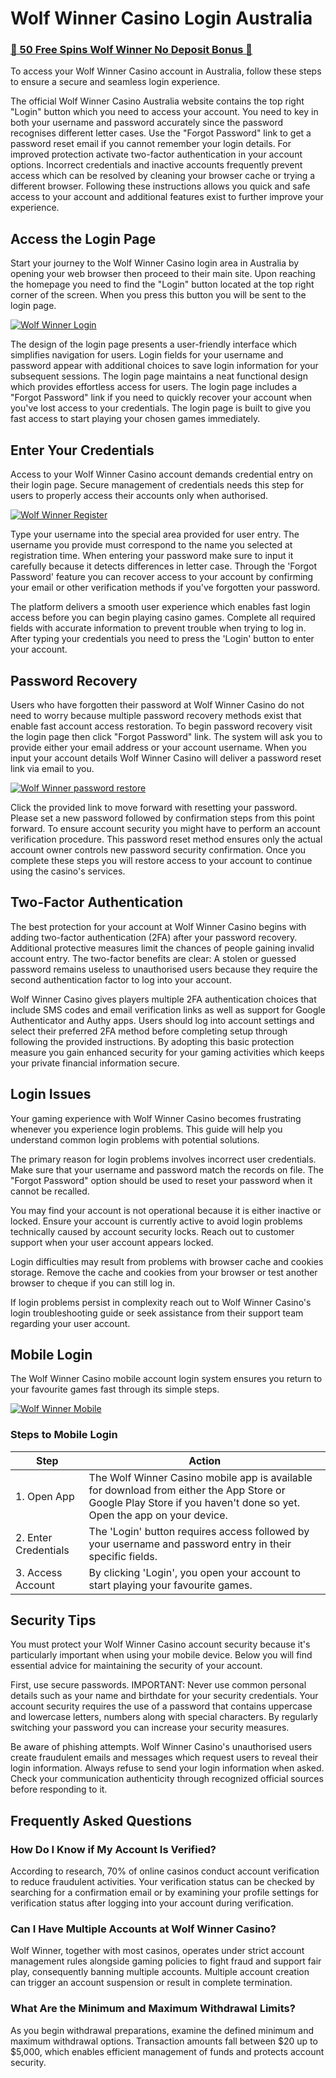 # Wolf Winner Casino Login Australia

### [🎰 50 Free Spins Wolf Winner No Deposit Bonus 💎](https://tinyurl.com/2w8thbu4)

To access your Wolf Winner Casino account in Australia, follow these steps to ensure a secure and seamless login experience.

The official Wolf Winner Casino Australia website contains the top right "Login" button which you need to access your account. You need to key in both your username and password accurately since the password recognises different letter cases. Use the "Forgot Password" link to get a password reset email if you cannot remember your login details. For improved protection activate two-factor authentication in your account options. Incorrect credentials and inactive accounts frequently prevent access which can be resolved by cleaning your browser cache or trying a different browser. Following these instructions allows you quick and safe access to your account and additional features exist to further improve your experience.


## Access the Login Page

Start your journey to the Wolf Winner Casino login area in Australia by opening your web browser then proceed to their main site. Upon reaching the homepage you need to find the "Login" button located at the top right corner of the screen. When you press this button you will be sent to the login page.

[![Wolf Winner Login](https://github.com/user-attachments/assets/9c432aa1-42b3-4902-abb8-33b4ee0088da)](https://tinyurl.com/2w8thbu4)

The design of the login page presents a user-friendly interface which simplifies navigation for users. Login fields for your username and password appear with additional choices to save login information for your subsequent sessions. The login page maintains a neat functional design which provides effortless access for users. The login page includes a "Forgot Password" link if you need to quickly recover your account when you've lost access to your credentials. The login page is built to give you fast access to start playing your chosen games immediately.

## Enter Your Credentials

Access to your Wolf Winner Casino account demands credential entry on their login page. Secure management of credentials needs this step for users to properly access their accounts only when authorised.

[![Wolf Winner Register](https://github.com/user-attachments/assets/d057be66-8aba-493d-b31d-f5302fdc315b)](https://tinyurl.com/2w8thbu4)

Type your username into the special area provided for user entry. The username you provide must correspond to the name you selected at registration time. When entering your password make sure to input it carefully because it detects differences in letter case. Through the 'Forgot Password' feature you can recover access to your account by confirming your email or other verification methods if you've forgotten your password.

The platform delivers a smooth user experience which enables fast login access before you can begin playing casino games. Complete all required fields with accurate information to prevent trouble when trying to log in. After typing your credentials you need to press the 'Login' button to enter your account.


## Password Recovery

Users who have forgotten their password at Wolf Winner Casino do not need to worry because multiple password recovery methods exist that enable fast account access restoration. To begin password recovery visit the login page then click "Forgot Password" link. The system will ask you to provide either your email address or your account username. When you input your account details Wolf Winner Casino will deliver a password reset link via email to you.

[![Wolf Winner password restore](https://github.com/user-attachments/assets/c70143d7-4da9-4b64-b578-b91fd8b76837)](https://tinyurl.com/2w8thbu4)

Click the provided link to move forward with resetting your password. Please set a new password followed by confirmation steps from this point forward. To ensure account security you might have to perform an account verification procedure. This password reset method ensures only the actual account owner controls new password security confirmation. Once you complete these steps you will restore access to your account to continue using the casino's services.

## Two-Factor Authentication

The best protection for your account at Wolf Winner Casino begins with adding two-factor authentication (2FA) after your password recovery. Additional protective measures limit the chances of people gaining invalid account entry. The two-factor benefits are clear: A stolen or guessed password remains useless to unauthorised users because they require the second authentication factor to log into your account.

Wolf Winner Casino gives players multiple 2FA authentication choices that include SMS codes and email verification links as well as support for Google Authenticator and Authy apps. Users should log into account settings and select their preferred 2FA method before completing setup through following the provided instructions. By adopting this basic protection measure you gain enhanced security for your gaming activities which keeps your private financial information secure.

## Login Issues

Your gaming experience with Wolf Winner Casino becomes frustrating whenever you experience login problems. This guide will help you understand common login problems with potential solutions.

The primary reason for login problems involves incorrect user credentials. Make sure that your username and password match the records on file. The "Forgot Password" option should be used to reset your password when it cannot be recalled.

You may find your account is not operational because it is either inactive or locked. Ensure your account is currently active to avoid login problems technically caused by account security locks. Reach out to customer support when your user account appears locked.

Login difficulties may result from problems with browser cache and cookies storage. Remove the cache and cookies from your browser or test another browser to cheque if you can still log in.

If login problems persist in complexity reach out to Wolf Winner Casino's login troubleshooting guide or seek assistance from their support team regarding your user account.

## Mobile Login

The Wolf Winner Casino mobile account login system ensures you return to your favourite games fast through its simple steps.

[![Wolf Winner Mobile](https://github.com/user-attachments/assets/3e034bba-aab2-4f8e-a73e-9f4ea18c3402)](https://tinyurl.com/2w8thbu4)

### Steps to Mobile Login

| **Step** | **Action** |
|----------|------------|
| 1. Open App | The Wolf Winner Casino mobile app is available for download from either the App Store or Google Play Store if you haven't done so yet. Open the app on your device. |
| 2. Enter Credentials | The 'Login' button requires access followed by your username and password entry in their specific fields. |
| 3. Access Account | By clicking 'Login', you open your account to start playing your favourite games. |


## Security Tips

You must protect your Wolf Winner Casino account security because it's particularly important when using your mobile device. Below you will find essential advice for maintaining the security of your account.

First, use secure passwords. IMPORTANT: Never use common personal details such as your name and birthdate for your security credentials. Your account security requires the use of a password that contains uppercase and lowercase letters, numbers along with special characters. By regularly switching your password you can increase your security measures.

Be aware of phishing attempts. Wolf Winner Casino's unauthorised users create fraudulent emails and messages which request users to reveal their login information. Always refuse to send your login information when asked. Check your communication authenticity through recognized official sources before responding to it.


<section itemscope itemtype="https://schema.org/FAQPage">
  <h2>Frequently Asked Questions</h2>

  <div itemscope itemprop="mainEntity" itemtype="https://schema.org/Question">
    <h3 itemprop="name">How Do I Know if My Account Is Verified?</h3>
    <div itemscope itemprop="acceptedAnswer" itemtype="https://schema.org/Answer">
      <p itemprop="text">According to research, 70% of online casinos conduct account verification to reduce fraudulent activities. Your verification status can be checked by searching for a confirmation email or by examining your profile settings for verification status after logging into your account during verification.</p>
    </div>
  </div>

  <div itemscope itemprop="mainEntity" itemtype="https://schema.org/Question">
    <h3 itemprop="name">Can I Have Multiple Accounts at Wolf Winner Casino?</h3>
    <div itemscope itemprop="acceptedAnswer" itemtype="https://schema.org/Answer">
      <p itemprop="text">Wolf Winner, together with most casinos, operates under strict account management rules alongside gaming policies to fight fraud and support fair play, consequently banning multiple accounts. Multiple account creation can trigger an account suspension or result in complete termination.</p>
    </div>
  </div>

  <div itemscope itemprop="mainEntity" itemtype="https://schema.org/Question">
    <h3 itemprop="name">What Are the Minimum and Maximum Withdrawal Limits?</h3>
    <div itemscope itemprop="acceptedAnswer" itemtype="https://schema.org/Answer">
      <p itemprop="text">As you begin withdrawal preparations, examine the defined minimum and maximum withdrawal options. Transaction amounts fall between $20 up to $5,000, which enables efficient management of funds and protects account security.</p>
    </div>
  </div>
</section>
